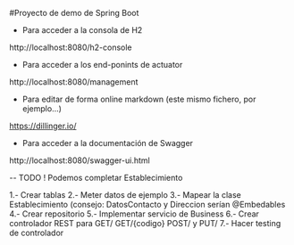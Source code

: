#Proyecto de demo de Spring Boot

- Para acceder a la consola de H2

http://localhost:8080/h2-console

- Para acceder a los end-ponints de actuator

http://localhost:8080/management

- Para editar de forma online markdown (este mismo fichero, por ejemplo...)

https://dillinger.io/

- Para acceder a la documentación de Swagger

http://localhost:8080/swagger-ui.html


-- TODO ! Podemos completar Establecimiento

1.- Crear tablas
2.- Meter datos de ejemplo
3.- Mapear la clase Establecimiento (consejo: DatosContacto y Direccion serían @Embedables
4.- Crear repositorio
5.- Implementar servicio de Business
6.- Crear controlador REST para GET/ GET/{codigo} POST/ y PUT/
7.- Hacer testing de controlador







